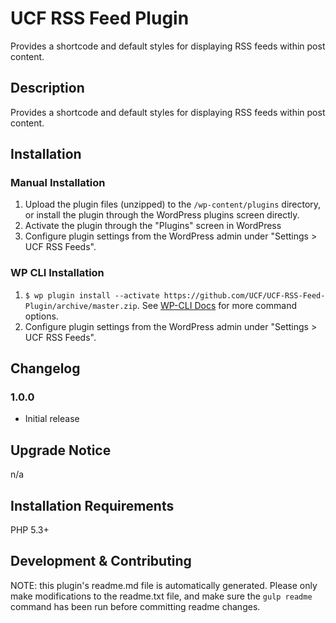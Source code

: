 # UCF RSS Feed Plugin #

Provides a shortcode and default styles for displaying RSS feeds within post content.


## Description ##

Provides a shortcode and default styles for displaying RSS feeds within post content.


## Installation ##

### Manual Installation ###
1. Upload the plugin files (unzipped) to the `/wp-content/plugins` directory, or install the plugin through the WordPress plugins screen directly.
2. Activate the plugin through the "Plugins" screen in WordPress
3. Configure plugin settings from the WordPress admin under "Settings > UCF RSS Feeds".

### WP CLI Installation ###
1. `$ wp plugin install --activate https://github.com/UCF/UCF-RSS-Feed-Plugin/archive/master.zip`.  See [WP-CLI Docs](http://wp-cli.org/commands/plugin/install/) for more command options.
2. Configure plugin settings from the WordPress admin under "Settings > UCF RSS Feeds".


## Changelog ##

### 1.0.0 ###
* Initial release


## Upgrade Notice ##

n/a


## Installation Requirements ##

PHP 5.3+


## Development & Contributing ##

NOTE: this plugin's readme.md file is automatically generated.  Please only make modifications to the readme.txt file, and make sure the `gulp readme` command has been run before committing readme changes.
